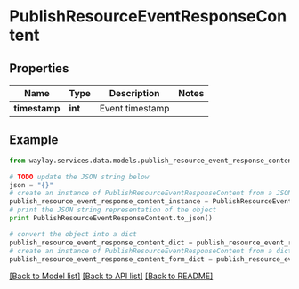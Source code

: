# PublishResourceEventResponseContent


## Properties

Name | Type | Description | Notes
------------ | ------------- | ------------- | -------------
**timestamp** | **int** | Event timestamp | 

## Example

```python
from waylay.services.data.models.publish_resource_event_response_content import PublishResourceEventResponseContent

# TODO update the JSON string below
json = "{}"
# create an instance of PublishResourceEventResponseContent from a JSON string
publish_resource_event_response_content_instance = PublishResourceEventResponseContent.from_json(json)
# print the JSON string representation of the object
print PublishResourceEventResponseContent.to_json()

# convert the object into a dict
publish_resource_event_response_content_dict = publish_resource_event_response_content_instance.to_dict()
# create an instance of PublishResourceEventResponseContent from a dict
publish_resource_event_response_content_form_dict = publish_resource_event_response_content.from_dict(publish_resource_event_response_content_dict)
```
[[Back to Model list]](../README.md#documentation-for-models) [[Back to API list]](../README.md#documentation-for-api-endpoints) [[Back to README]](../README.md)


